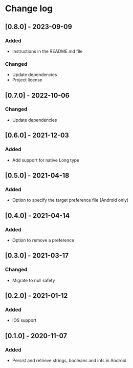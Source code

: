 # Change log

## [0.8.0] - 2023-09-09

### Added

- Instructions in the README.md file

### Changed

- Update dependencies
- Project license

## [0.7.0] - 2022-10-06

### Changed

- Update dependencies

## [0.6.0] - 2021-12-03

### Added

- Add support for native Long type

## [0.5.0] - 2021-04-18

### Added

- Option to specify the target preference file (Android only)

## [0.4.0] - 2021-04-14

### Added

- Option to remove a preference

## [0.3.0] - 2021-03-17

### Changed

- Migrate to null safety

## [0.2.0] - 2021-01-12

### Added

- iOS support

## [0.1.0] - 2020-11-07

### Added

- Persist and retrieve strings, booleans and ints in Android

